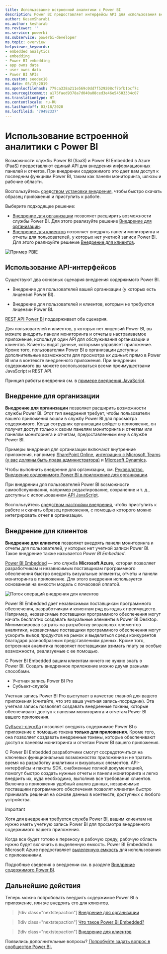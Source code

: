 ```yaml
---
title: Использование встроенной аналитики с Power BI
description: Power BI предоставляет интерфейсы API для использования встроенной аналитики для панелей мониторинга и отчетов в приложениях. Узнайте, как использовать программное обеспечение и инструменты для встроенной аналитики и бизнес-аналитики в PaaS- и SaaS-окружении Power BI.
author: KesemSharabi
ms.author: kesharab
ms.reviewer: ''
ms.service: powerbi
ms.subservice: powerbi-developer
ms.topic: overview
helpviewer_keywords:
- embedded analytics
- embedding
- Power BI embedding
- app owns data
- user owns data
- Power BI APIs
ms.custom: seodec18
ms.date: 05/15/2019
ms.openlocfilehash: 779ca338a211e569c0dd7f529208cf7bfb1bcf7c
ms.sourcegitcommit: a175faed9378a7d040a08ced3e46e54503334c07
ms.translationtype: HT
ms.contentlocale: ru-RU
ms.lasthandoff: 03/18/2020
ms.locfileid: "79492337"
---
```

# <a name="embedded-analytics-with-power-bi"></a>Использование встроенной аналитики с Power BI

Возможности службы Power BI (SaaS) и Power BI Embedded в Azure (PaaS) предоставляют единый API для внедрения информационных панелей и отчетов. При внедрении содержимого это дает вам доступ к последним функциям Power BI, таким как панели мониторинга, шлюзы и рабочие области.

Воспользуйтесь [средством установки внедрения](https://aka.ms/embedsetup), чтобы быстро скачать образец приложения и приступить к работе.

Выберите подходящее решение:

* [Внедрение для организации](embedding.md#embedding-for-your-organization) позволяет расширить возможности службы Power BI. Для этого реализуйте решение [Внедрение для организации](https://aka.ms/embedsetup/UserOwnsData).
* [Внедрение для клиентов](embedding.md#embedding-for-your-customers) позволяет внедрять панели мониторинга и отчеты для пользователей, у которых нет учетной записи Power BI. Для этого реализуйте решение [Внедрение для клиентов](https://aka.ms/embedsetup/AppOwnsData).

![Пример PBIE](../media/what-can-you-do/what-can-you-do-02.png)

## <a name="use-apis"></a>Использование API-интерфейсов

Существуют два основных сценария внедрения содержимого Power BI.
- Внедрение для пользователей вашей организации (у которых есть лицензия Power BI). 
 
- Внедрение для пользователей и клиентов, которым не требуются лицензии Power BI. 

[REST API Power BI](https://docs.microsoft.com/rest/api/power-bi/) поддерживает оба сценария.

Для пользователей и клиентов, у которых нет лицензий Power BI, вы можете внедрить панели мониторинга и отчеты в настраиваемое приложение, используя один API для обслуживания организации и клиентов. Клиенты видят данные, которыми управляет приложение. Кроме того, пользователям Power BI в организации доступны дополнительные возможности для просмотра *их данных* прямо в Power BI или в контексте внедренного приложения. При внедрении содержимого вы можете воспользоваться всеми преимуществами JavaScript и REST API.

Принцип работы внедрения см. в [примере внедрения JavaScript](https://microsoft.github.io/PowerBI-JavaScript/demo/).

## <a name="embedding-for-your-organization"></a>Внедрение для организации

**Внедрение для организации** позволяет расширить возможности службы Power BI. Этот тип внедрения требует, чтобы пользователи вашего приложения вошли в службу Power BI для просмотра содержимого. Когда сотрудник организации войдет в приложение, он получит доступ только к своим панелям мониторинга и отчетам или панелям мониторинга и отчетам, предоставленным ему в службе Power BI.

Примеры внедрения для организации включают внутренние приложения, например [SharePoint Online](https://powerbi.microsoft.com/blog/integrate-power-bi-reports-in-sharepoint-online/), [интеграцию с Microsoft Teams (у вас должны быть права администратора)](https://powerbi.microsoft.com/blog/power-bi-teams-up-with-microsoft-teams/) и [Microsoft Dynamics](https://docs.microsoft.com/dynamics365/customer-engagement/basics/add-edit-power-bi-visualizations-dashboard).

Чтобы выполнить внедрение для организации, см. [Руководство. Внедрение содержимого Power BI в приложение для организации](embed-sample-for-your-organization.md).

При внедрении для пользователей Power BI возможности самообслуживания, например редактирование, сохранение и т. д., доступны с использованием [API JavaScript](https://github.com/Microsoft/PowerBI-JavaScript).

Воспользуйтесь [средством настройки внедрения](https://aka.ms/embedsetup/UserOwnsData), чтобы приступить к работе и скачать образец приложения, с помощью которого можно интегрировать отчет в организации.

## <a name="embedding-for-your-customers"></a>Внедрение для клиентов

**Внедрение для клиентов** позволяет внедрять панели мониторинга и отчеты для пользователей, у которых нет учетной записи Power BI. Такое внедрение также называется *Power BI Embedded*.

[Power BI Embedded](azure-pbie-what-is-power-bi-embedded.md) — это служба **Microsoft Azure**, которая позволяет разработчикам и независимым поставщикам программного обеспечения быстро внедрять визуальные элементы, отчеты и панели мониторинга в приложение. Для этого внедрения используется основанная на емкости модель с почасовой оплатой.

![Поток операций внедрения для клиентов](media/embedding/powerbi-embed-flow.png)

Power BI Embedded дает независимым поставщикам программного обеспечения, разработчикам и клиентам ряд выгодных преимуществ. Например, независимые поставщики программного обеспечения могут начать бесплатно создавать визуальные элементы в Power BI Desktop. Минимизировав затраты на разработку визуальных элементов аналитики, независимые поставщики программного обеспечения могут ускорить вывод продуктов на рынок и выделиться среди конкурентов благодаря разнообразным представлениям данных. Кроме того, встроенная аналитика позволяет поставщикам взимать плату за особые возможности, реализуемые с ее помощью.

С Power BI Embedded вашим клиентам ничего не нужно знать о Power BI. Создать внедренное приложение можно двумя разными способами.
- Учетная запись Power BI Pro 
- Субъект-служба 

Учетная запись Power BI Pro выступает в качестве главной для вашего приложения (считайте, что это ваша учетная запись-посредник). Эта учетная запись позволяет создавать внедренные токены, которые обеспечивают доступ к панелям мониторинга и отчетам Power BI вашего приложения.

[Субъект-служба](embed-service-principal.md) позволяет внедрять содержимое Power BI в приложение с помощью токена **только для приложения**. Кроме того, она позволяет создавать внедренные токены, которые обеспечивают доступ к панелям мониторинга и отчетам Power BI вашего приложения.

С Power BI Embedded разработчики смогут сосредоточиться на ключевых функциональных возможностях приложения и не тратить время на разработку аналитики и визуальных элементов. API-интерфейсы и пакеты SDK, снабженные полной документацией, помогут быстро создать нужные отчеты и панели мониторинга и легко внедрить их, куда необходимо, выполнив все требования клиентов. Включив в приложения удобный анализ данных, независимые поставщики программного обеспечения позволят клиентам быстро принимать решения на основе данных в контексте, доступных с любого устройства.

> [!IMPORTANT]
> Хотя для внедрения требуется служба Power BI, вашим клиентам не нужно иметь учетную запись Power BI для просмотра внедренного содержимого вашего приложения. 

Когда все будет готово к переносу в рабочую среду, рабочую область нужно будет включить в выделенную емкость. Power BI Embedded в Microsoft Azure предоставляет [выделенную емкость](azure-pbie-create-capacity.md) для использования с приложениями.

Подробные сведения о внедрении см. в разделе [Внедрение содержимого Power BI](embed-sample-for-customers.md).

## <a name="next-steps"></a>Дальнейшие действия

Теперь можно попробовать внедрить содержимое Power BI в приложение, или же внедрить его для клиентов.

> [!div class="nextstepaction"]
> [Внедрение для организации](embed-sample-for-your-organization.md)

> [!div class="nextstepaction"]
> [Что такое Power BI Embedded?](azure-pbie-what-is-power-bi-embedded.md)

> [!div class="nextstepaction"]
>[Внедрение для клиентов](embed-sample-for-customers.md)

Появились дополнительные вопросы? [Попробуйте задать вопрос в сообществе Power BI.](https://community.powerbi.com/)
